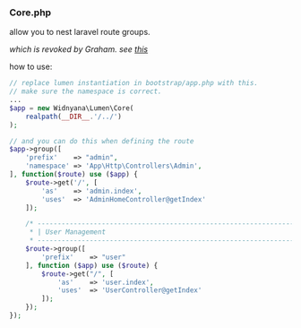 ### Core.php
allow you to nest laravel route groups. 

*which is revoked by Graham. see [this](https://github.com/laravel/lumen-framework/issues/85)*

how to use:
```php
// replace lumen instantiation in bootstrap/app.php with this.
// make sure the namespace is correct.
...
$app = new Widnyana\Lumen\Core(
    realpath(__DIR__.'/../')
);

// and you can do this when defining the route
$app->group([
    'prefix'    => "admin",
    'namespace' => 'App\Http\Controllers\Admin',
], function($route) use ($app) {
    $route->get('/', [
        'as'    => 'admin.index',
        'uses'  => 'AdminHomeController@getIndex'
    ]);

    /* -----------------------------------------------------------------------------------------------------------------
     * | User Management
     * ---------------------------------------------------------------------------------------------------------------*/
    $route->group([
        'prefix'    => "user"
    ], function ($app) use ($route) {
        $route->get("/", [
            'as'    => 'user.index',
            'uses'  => 'UserController@getIndex'
        ]);
    });
});
```
